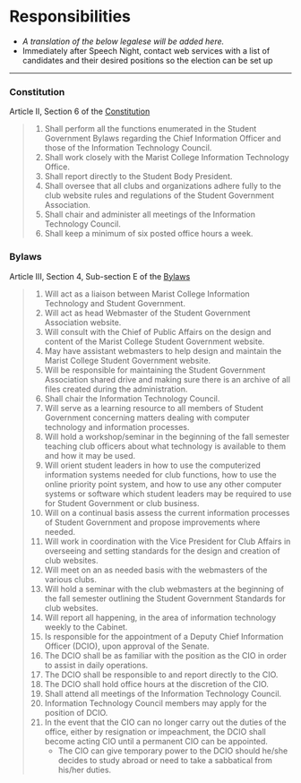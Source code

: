 # Responsibilities

- _A translation of the below legalese will be added here._
- Immediately after Speech Night, contact web services with a list of candidates and their desired positions so the election can be set up

***

### Constitution

Article II, Section 6 of the [Constitution](https://github.com/marist-sga/documentation/blob/master/Documents/Constitution.pdf)

> 1. Shall perform all the functions enumerated in the Student Government Bylaws regarding the Chief Information Officer and those of the Information Technology Council.
> 2. Shall work closely with the Marist College Information Technology Office.
> 3. Shall report directly to the Student Body President.
> 4. Shall oversee that all clubs and organizations adhere fully to the club website rules and regulations of the Student Government Association.
> 5. Shall chair and administer all meetings of the Information Technology Council.
> 6. Shall keep a minimum of six posted office hours a week.


### Bylaws

Article III, Section 4, Sub-section E of the [Bylaws](https://github.com/marist-sga/documentation/blob/master/Documents/Bylaws.pdf)

> 1. Will act as a liaison between Marist College Information Technology and Student Government.
> 2. Will act as head Webmaster of the Student Government Association website.
> 3. Will consult with the Chief of Public Affairs on the design and content of the Marist College Student Government website.
> 4. May have assistant webmasters to help design and maintain the Marist College Student Government website.
> 5. Will be responsible for maintaining the Student Government Association shared drive and making sure there is an archive of all files created during the administration.
> 6. Shall chair the Information Technology Council.
> 7. Will serve as a learning resource to all members of Student Government concerning matters dealing with computer technology and information processes.
> 8. Will hold a workshop/seminar in the beginning of the fall semester teaching club officers about what technology is available to them and how it may be used.
> 9. Will orient student leaders in how to use the computerized information systems needed for club functions, how to use the online priority point system, and how to use any other computer systems or software which student leaders may be required to use for Student Government or club business.
> 10. Will on a continual basis assess the current information processes of Student Government and propose improvements where needed.
> 11. Will work in coordination with the Vice President for Club Affairs in overseeing and setting standards for the design and creation of club websites.
> 12. Will meet on an as needed basis with the webmasters of the various clubs.
> 13. Will hold a seminar with the club webmasters at the beginning of the fall semester outlining the Student Government Standards for club websites.
> 14. Will report all happening, in the area of information technology weekly to the Cabinet.
> 15. Is responsible for the appointment of a Deputy Chief Information Officer (DCIO), upon approval of the Senate.
>   1. The DCIO shall be as familiar with the position as the CIO in order to assist in daily operations.
>   2. The DCIO shall be responsible to and report directly to the CIO.
>   3. The DCIO shall hold office hours at the discretion of the CIO.
>   4. Shall attend all meetings of the Information Technology Council.
>   5. Information Technology Council members may apply for the position of DCIO.
>   6. In the event that the CIO can no longer carry out the duties of the office, either by resignation or impeachment, the DCIO shall become acting CIO until a
permanent CIO can be appointed.
>      - The CIO can give temporary power to the DCIO should he/she decides to
study abroad or need to take a sabbatical from his/her duties.
